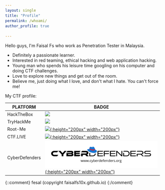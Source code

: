 ```yaml
---
layout: single
title: "Profile"
permalink: /whoami/
author_profile: true

---
```


Hello guys, I'm Faisal Fs who work as Penetration Tester in Malaysia.  

- Definitely a passionate learner.
- Interested in red teaming, ethical hacking and web application hacking.
- Young man who spends his leisure time googling on his computer and doing CTF challenges.
- Love to explore new things and get out of the room.
- Believe me, just doing what I love, and don't what I hate. You can't force me!

My CTF profile:

|         PLATFORM       | BADGE               |
|-------------------|-------------------------------
|HackTheBox         | [ ![](http://www.hackthebox.eu/badge/image/133269)](https://www.hackthebox.eu/profile/133269 "HackTheBox")                       
|TryHackMe          | [ ![](https://tryhackme-badges.s3.amazonaws.com/Faisalfs10x.png)](https://tryhackme.com/p/Faisalfs10x "TryHackMe")                      
|Root-Me            | [ ![](https://miro.medium.com/max/2848/1*joz9hfPQ-osvbLiUqfakmg.png){:height="200px" width="200px"}](https://www.root-me.org/ev4dx10?lang=en "Root-Me")
|CTF.LIVE           | [ ![](https://gbad85.github.io/post/ctflive-recon-ssh/featured.png){:height="200px" width="200px"}](https://www.ctf.live/playerstats?teamid=110529027437819216783 "CTF.LIVE")
|CyberDefenders     | [ ![](https://raw.githubusercontent.com/faisalfs10x/faisalfs10x.github.io/master/asset/thm/cyberdef.png){:height="200px" width="200px"}](https://cyberdefenders.org/accounts/profile/ev4dx10 "CyberDefenders")



{::comment}
fesal (copyright faisalfs10x.github.io)
{:/comment}

